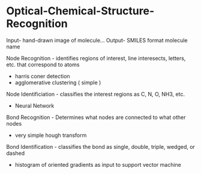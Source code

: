 # Optical-Chemical-Structure-Recognition
Input- hand-drawn image of molecule... Output- SMILES format molecule name

Node Recognition - identifies regions of interest, line interesects, letters, etc. that correspond to atoms
  - harris coner detection
  - agglomerative clustering ( simple )
  
Node Identificiation - classifies the interest regions as C, N, O, NH3, etc.
  - Neural Network

Bond Recognition - Determines what nodes are connected to what other nodes
  - very simple hough transform
  
Bond Identification - classifies the bond as single, double, triple, wedged, or dashed
  - histogram of oriented gradients as input to support vector machine
  
  
